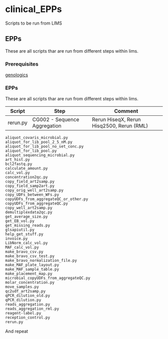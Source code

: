 # clinical_EPPs 

Scripts to be run from LIMS

## EPPs

These are all scripts thar are run from different steps within lims. 

### Prerequisites


[genologics](https://github.com/SciLifeLab/genologics/tree/master/genologics)

### EPPs


These are all scripts thar are run from different steps within lims.

Script | Step | Comment
--- | --- | ---
rerun.py |CG002 - Sequence Aggregation  | Rerun HiseqX, Rerun Hisq2500, Rerun (RML) 


```
aliquot_covaris_microbial.py
aliquot_for_lib_pool_2_5_nM.py
aliquot_for_lib_pool_no_set_conc.py
aliquot_for_lib_pool.py
aliquot_sequencing_microbial.py
art_hist.py
bcl2fastq.py
calculate_amount.py
calc_vol.py
concentration2qc.py
copy_field_art2samp.py
copy_field_samp2art.py
copy_orig_well_art2samp.py
copy_UDFs_between_WFs.py
copyUDFs_from_aggregateQC_or_other.py
copyUDFs_from_aggregateQC.py
copy_well_art2samp.py
demultiplexdata2qc.py
get_average_size.py
get_EB_vol.py
get_missing_reads.py
glsapiutil.py
help_get_stuff.py
invoice.py
LibNorm_calc_vol.py
MAF_calc_vol.py
make_bravo_csv.py
make_bravo_csv_test.py
make_bravo_normalization_file.py
make_MAF_plate_layout.py
make_MAF_sample_table.py
make_placement_map.py
microbial_copyUDFs_from_aggregateQC.py
molar_concentration.py
move_samples.py
qc2udf_art2samp.py
qPCR_dilution_old.py
qPCR_dilution.py
reads_aggregation.py
reads_aggregation_rml.py
reagent-label.py
reception_control.py
rerun.py
```

And repeat
